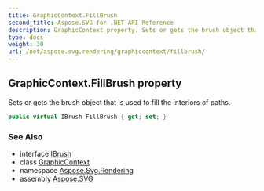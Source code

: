 ```yaml
---
title: GraphicContext.FillBrush
second_title: Aspose.SVG for .NET API Reference
description: GraphicContext property. Sets or gets the brush object that is used to fill the interiors of paths
type: docs
weight: 30
url: /net/aspose.svg.rendering/graphiccontext/fillbrush/
---
```

## GraphicContext.FillBrush property

Sets or gets the brush object that is used to fill the interiors of paths.

```csharp
public virtual IBrush FillBrush { get; set; }
```

### See Also

* interface [IBrush](../../../aspose.svg.drawing/ibrush/)
* class [GraphicContext](../)
* namespace [Aspose.Svg.Rendering](../../graphiccontext/)
* assembly [Aspose.SVG](../../../)
